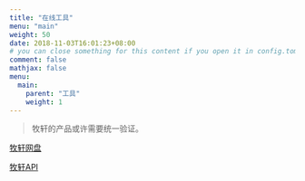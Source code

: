 ```yaml
---
title: "在线工具"
menu: "main"
weight: 50
date: 2018-11-03T16:01:23+08:00
# you can close something for this content if you open it in config.toml.
comment: false
mathjax: false
menu:
  main:
    parent: "工具"
    weight: 1
---
```


> 牧轩的产品或许需要统一验证。

[牧轩网盘](https://pan.lucoder.com)

[牧轩API](https://api.lucoder.com)